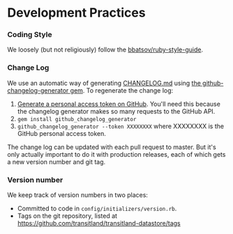 # Development Practices

### Coding Style

We loosely (but not religiously) follow the [bbatsov/ruby-style-guide](https://github.com/bbatsov/ruby-style-guide).

### Change Log

We use an automatic way of generating [CHANGELOG.md](../CHANGELOG.md) using [the github-changelog-generator gem](https://github.com/github-changelog-generator/github-changelog-generator). To regenerate the change log:

1. [Generate a personal access token on GitHub](https://github.com/settings/tokens). You'll need this because the changelog generator makes so many requests to the GitHub API.
2. `gem install github_changelog_generator`
3. `github_changelog_generator --token XXXXXXXX` where XXXXXXXX is the GitHub personal access token.

The change log can be updated with each pull request to master. But it's only actually important to do it with production releases, each of which gets a new version number and git tag.

### Version number

We keep track of version numbers in two places:

- Committed to code in `config/initializers/version.rb`.
- Tags on the git repository, listed at https://github.com/transitland/transitland-datastore/tags
